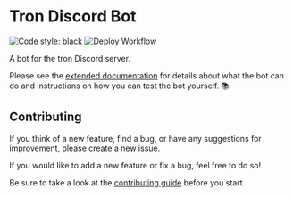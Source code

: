 # Tron Discord Bot

[![Code style: black](https://img.shields.io/badge/code%20style-black-000000.svg)](https://github.com/psf/black)
![Deploy Workflow](https://github.com/uwaterloo-tron/discord-bot/actions/workflows/prod.yml/badge.svg)


A bot for the tron Discord server.

Please see the [extended documentation][1] for details about what the bot can do
and instructions on how you can test the bot yourself. :books:


## Contributing

If you think of a new feature, find a bug, or have any suggestions for
improvement, please create a new issue.

If you would like to add a new feature or fix a bug, feel free to do so!

Be sure to take a look at the [contributing guide][2] before you start.

[1]: https://uwaterloo-tron.github.io/discord-bot/
[2]: https://uwaterloo-tron.github.io/discord-bot/Contributing/GettingStarted/
